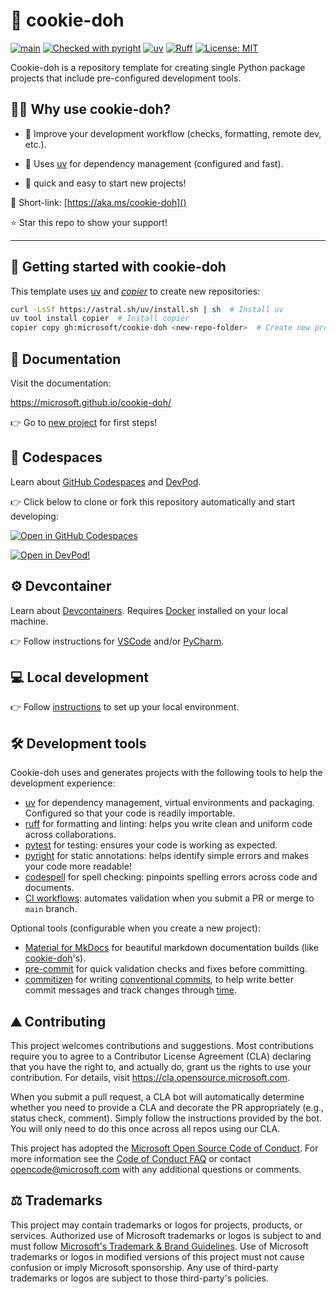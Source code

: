 # :cookie: cookie-doh

[![main](https://github.com/microsoft/cookie-doh/actions/workflows/main.yml/badge.svg)](https://github.com/microsoft/cookie-doh/actions/workflows/main.yml)
[![Checked with pyright](https://microsoft.github.io/pyright/img/pyright_badge.svg)](https://microsoft.github.io/pyright/)
[![uv](https://img.shields.io/endpoint?url=https://raw.githubusercontent.com/astral-sh/uv/main/assets/badge/v0.json)](https://github.com/astral-sh/uv)
[![Ruff](https://img.shields.io/endpoint?url=https://raw.githubusercontent.com/astral-sh/ruff/main/assets/badge/v2.json)](https://github.com/astral-sh/ruff)
[![License: MIT](https://img.shields.io/badge/License-MIT-yellow.svg)](https://opensource.org/licenses/MIT)

Cookie-doh is a repository template for creating single Python package projects that include pre-configured development tools.

## :woman_shrugging: Why use cookie-doh?

* :seedling: Improve your development workflow (checks, formatting, remote dev, etc.).

* :scroll: Uses [uv](https://docs.astral.sh/uv) for dependency management (configured and fast).

* :tropical_drink: quick and easy to start new projects!

:link: Short-link: [https://aka.ms/cookie-doh]()

:star: Star this repo to show your support!

-----------------------------------------------------------------

## :rocket: Getting started with cookie-doh

This template uses [uv](https://docs.astral.sh/uv/getting-started/installation/) and
 [_copier_](https://github.com/copier-org/copier) to create new repositories:

```bash
curl -LsSf https://astral.sh/uv/install.sh | sh  # Install uv
uv tool install copier  # Install copier
copier copy gh:microsoft/cookie-doh <new-repo-folder>  # Create new project
```

## :notebook_with_decorative_cover: Documentation

Visit the documentation:

<https://microsoft.github.io/cookie-doh/>

:point_right: Go to [new project](https://microsoft.github.io/cookie-doh/getting_started/) for first steps!

## :space_invader: Codespaces

Learn about [GitHub Codespaces](https://docs.github.com/en/codespaces) and [DevPod](https://devpod.sh/).

:point_right: Click below to clone or fork this repository automatically and start developing:

[![Open in GitHub Codespaces](https://github.com/codespaces/badge.svg)](https://codespaces.new/microsoft/cookie-doh)

[![Open in DevPod!](https://devpod.sh/assets/open-in-devpod.svg)](https://devpod.sh/open#https://github.com/microsoft/cookie-doh)

## :gear: Devcontainer

Learn about [Devcontainers](https://containers.dev).
Requires [Docker](https://www.docker.com/get-started/) installed on your local machine.

:point_right: Follow instructions for [VSCode](https://code.visualstudio.com/docs/devcontainers/tutorial)
and/or [PyCharm](https://www.jetbrains.com/help/pycharm/connect-to-devcontainer.html).

## :computer: Local development

:point_right: Follow [instructions](https://microsoft.github.io/cookie-doh/dev_setup)
to set up your local environment.

## :hammer_and_wrench: Development tools

Cookie-doh uses and generates projects with the following tools to help the development experience:

* [uv](https://docs.astral.sh/uv/) for dependency management, virtual environments and
packaging. Configured so that your code is readily importable.
* [ruff](https://docs.astral.sh/ruff/) for formatting and linting: helps you write clean and uniform code across collaborations.
* [pytest](https://docs.pytest.org/en/stable/) for testing: ensures your code is working as expected.
* [pyright](https://github.com/microsoft/pyright) for static annotations: helps identify simple errors and makes your code more readable!
* [codespell](https://github.com/codespell-project/codespell) for spell checking: pinpoints spelling errors across code and documents.
* [CI workflows](https://en.wikipedia.org/wiki/Continuous_integration): automates validation when you submit a PR or merge to `main` branch.

Optional tools (configurable when you create a new project):

* [Material for MkDocs](https://squidfunk.github.io/mkdocs-material/) for beautiful markdown documentation builds (like [cookie-doh](https:microsoft.github.io/cookie-doh)'s).
* [pre-commit](https://pre-commit.com/) for quick validation checks and fixes before committing.
* [commitizen](https://commitizen-tools.github.io/commitizen/)
for writing [conventional commits](https://www.conventionalcommits.org/), to help write better commit messages
and track changes through [time](https://github.com/microsoft/cookie-doh/blob/main/CHANGELOG.md).

## :mountain: Contributing

This project welcomes contributions and suggestions. Most contributions require you to agree to a
Contributor License Agreement (CLA) declaring that you have the right to, and actually do, grant us
the rights to use your contribution. For details, visit <https://cla.opensource.microsoft.com>.

When you submit a pull request, a CLA bot will automatically determine whether you need to provide
a CLA and decorate the PR appropriately (e.g., status check, comment). Simply follow the instructions
provided by the bot. You will only need to do this once across all repos using our CLA.

This project has adopted the [Microsoft Open Source Code of Conduct](https://opensource.microsoft.com/codeofconduct/).
For more information see the [Code of Conduct FAQ](https://opensource.microsoft.com/codeofconduct/faq/) or
contact [opencode@microsoft.com](mailto:opencode@microsoft.com) with any additional questions or comments.

## :balance_scale: Trademarks

This project may contain trademarks or logos for projects, products, or services. Authorized use of Microsoft
trademarks or logos is subject to and must follow
[Microsoft's Trademark & Brand Guidelines](https://www.microsoft.com/en-us/legal/intellectualproperty/trademarks/usage/general).
Use of Microsoft trademarks or logos in modified versions of this project must not cause confusion or imply Microsoft sponsorship.
Any use of third-party trademarks or logos are subject to those third-party's policies.
